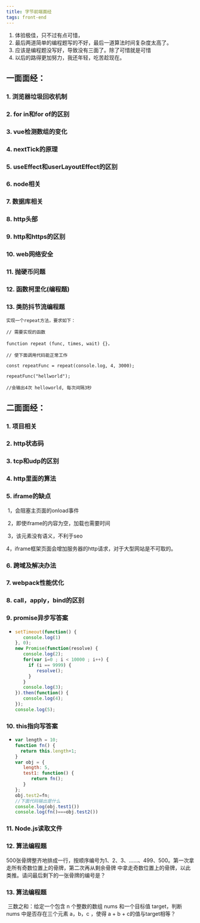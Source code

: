 ```yaml
---
title: 字节前端面经
tags: front-end
---
```


1. 体验极佳，只不过有点可惜，
2. 最后两道简单的编程题写的不好，最后一道算法时间复杂度太高了。
3. 应该是编程题没写好，导致没有三面了。除了可惜就是可惜
4. 以后的路得更加努力，我还年轻，吃苦趁现在。

<!--more-->

## 一面面经：

### 	  1. 浏览器垃圾回收机制

### 	  2. for in和for of的区别

### 	  3. vue检测数组的变化

### 	  4. nextTick的原理

### 	  5. useEffect和userLayoutEffect的区别

### 	  6. node相关

### 	  7. 数据库相关

### 	  8. http头部

### 	  9. http和https的区别

### 	  10. web网络安全

### 	  11. 抛硬币问题

### 	  12. 函数柯里化(编程题)

### 	  13. 类防抖节流编程题

    实现一个repeat方法，要求如下：
    
    // 需要实现的函数 
    
    function repeat (func, times, wait) {}， 
    
    // 使下面调用代码能正常工作 
    
    const repeatFunc = repeat(console.log, 4, 3000);
    
    repeatFunc("hellworld");
    
    //会输出4次 helloworld, 每次间隔3秒

## 二面面经：

### 	1. 项目相关

### 	2. http状态码

### 	3. tcp和udp的区别

### 	4. http里面的算法

### 	5. iframe的缺点

​		1，会阻塞主页面的onload事件

​		2，即使iframe的内容为空，加载也需要时间

​		3，该元素没有语义，不利于seo

​		4，iframe框架页面会增加服务器的http请求，对于大型网站是不可取的。

### 	6. 跨域及解决办法

### 	7. webpack性能优化

### 	8. call，apply，bind的区别

### 	9. promise异步写答案

- ```js
  setTimeout(function() {
     console.log(1)
  }, 0);
  new Promise(function(resolve) {
     console.log(2);
     for(var i=0 ; i < 10000 ; i++) {
       if (i == 9999) {
          resolve();
       }
     }
     console.log(3);
  }).then(function() {
     console.log(4);
  });
  console.log(5);
  ```
  
### 10. this指向写答案

- ```js
  var length = 10;
  function fn() {
    return this.length+1;
  }
  var obj = {
     length: 5,
     test1: function() {
        return fn();
     }
  };
  obj.test2=fn;
  //下面代码输出是什么
  console.log(obj.test1())
  console.log(fn()===obj.test2())
  ```

### 11. Node.js读取文件

### 12. 算法编程题

​	500张骨牌整齐地排成一行，按顺序编号为1、2、3、……、499、500。第一次拿走所有奇数位置上的骨牌，第二次再从剩余骨牌	  中拿走奇数位置上的骨牌，以此类推。请问最后剩下的一张骨牌的编号是？

### 13. 算法编程题

​	三数之和：给定一个包含 n 个整数的数组 nums 和一个目标值 target，判断 nums 中是否存在三个元素 a，b，c  ，使得 a + b + c的值与target相等？